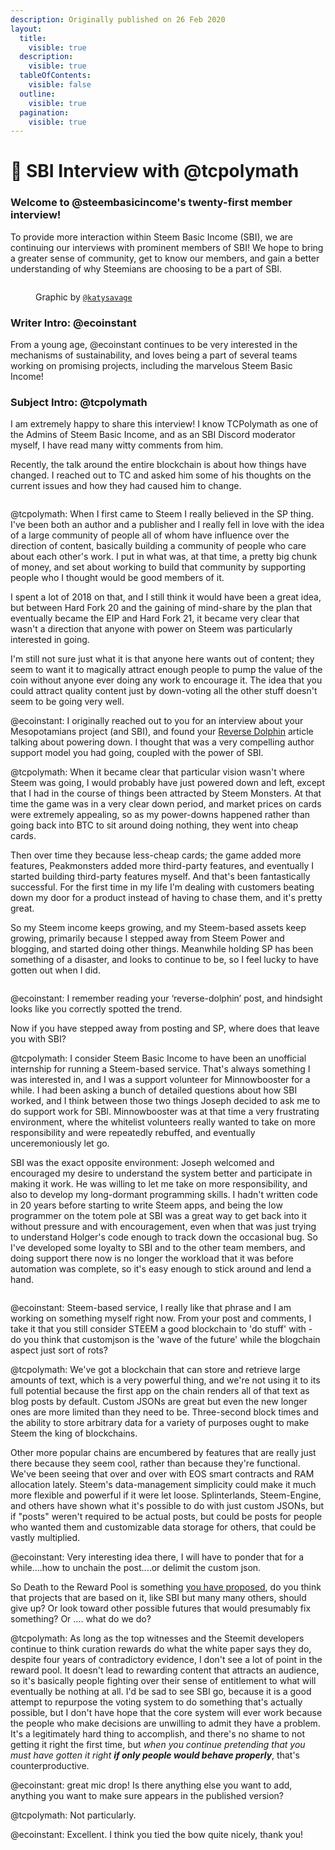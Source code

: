 ```yaml
---
description: Originally published on 26 Feb 2020
layout:
  title:
    visible: true
  description:
    visible: true
  tableOfContents:
    visible: false
  outline:
    visible: true
  pagination:
    visible: true
---
```


# 📜 SBI Interview with @tcpolymath

### Welcome to @steembasicincome's twenty-first member interview!

To provide more interaction within Steem Basic Income (SBI), we are continuing our interviews with prominent members of SBI! We hope to bring a greater sense of community, get to know our members, and gain a better understanding of why Steemians are choosing to be a part of SBI.

<figure><img src="https://steemitimages.com/DQmS2sV4UEKN2rUnjqwFoGbzpByzYgvAwswSV7xCZsZfMnT/SBI%20Member%20Interview.png" alt=""><figcaption><p>Graphic by <a href="https://peakd.com/@katysavage"><code>@katysavage</code></a></p></figcaption></figure>

### Writer Intro: @ecoinstant

From a young age, @ecoinstant continues to be very interested in the mechanisms of sustainability, and loves being a part of several teams working on promising projects, including the marvelous Steem Basic Income!

### Subject Intro: @tcpolymath

I am extremely happy to share this interview! I know TCPolymath as one of the Admins of Steem Basic Income, and as an SBI Discord moderator myself, I have read many witty comments from him.

Recently, the talk around the entire blockchain is about how things have changed. I reached out to TC and asked him some of his thoughts on the current issues and how they had caused him to change.

<div data-full-width="true">

<figure><img src="https://i.imgur.com/o6NdcZ4.png" alt=""><figcaption></figcaption></figure>

</div>

@tcpolymath: When I first came to Steem I really believed in the SP thing. I've been both an author and a publisher and I really fell in love with the idea of a large community of people all of whom have influence over the direction of content, basically building a community of people who care about each other's work. I put in what was, at that time, a pretty big chunk of money, and set about working to build that community by supporting people who I thought would be good members of it.

I spent a lot of 2018 on that, and I still think it would have been a great idea, but between Hard Fork 20 and the gaining of mind-share by the plan that eventually became the EIP and Hard Fork 21, it became very clear that wasn't a direction that anyone with power on Steem was particularly interested in going.

I'm still not sure just what it is that anyone here wants out of content; they seem to want it to magically attract enough people to pump the value of the coin without anyone ever doing any work to encourage it. The idea that you could attract quality content just by down-voting all the other stuff doesn't seem to be going very well.

@ecoinstant: I originally reached out to you for an interview about your Mesopotamians project (and SBI), and found your [Reverse Dolphin](https://steemit.com/steem/@tcpolymath/dolphin) article talking about powering down. I thought that was a very compelling author support model you had going, coupled with the power of SBI.

@tcpolymath: When it became clear that particular vision wasn't where Steem was going, I would probably have just powered down and left, except that I had in the course of things been attracted by Steem Monsters. At that time the game was in a very clear down period, and market prices on cards were extremely appealing, so as my power-downs happened rather than going back into BTC to sit around doing nothing, they went into cheap cards.

Then over time they because less-cheap cards; the game added more features, Peakmonsters added more third-party features, and eventually I started building third-party features myself. And that's been fantastically successful. For the first time in my life I'm dealing with customers beating down my door for a product instead of having to chase them, and it's pretty great.

So my Steem income keeps growing, and my Steem-based assets keep growing, primarily because I stepped away from Steem Power and blogging, and started doing other things. Meanwhile holding SP has been something of a disaster, and looks to continue to be, so I feel lucky to have gotten out when I did.

<figure><img src="https://i.imgur.com/o6NdcZ4.png" alt=""><figcaption></figcaption></figure>

@ecoinstant: I remember reading your ‘reverse-dolphin’ post, and hindsight looks like you correctly spotted the trend.

Now if you have stepped away from posting and SP, where does that leave you with SBI?

@tcpolymath: I consider Steem Basic Income to have been an unofficial internship for running a Steem-based service. That's always something I was interested in, and I was a support volunteer for Minnowbooster for a while. I had been asking a bunch of detailed questions about how SBI worked, and I think between those two things Joseph decided to ask me to do support work for SBI. Minnowbooster was at that time a very frustrating environment, where the whitelist volunteers really wanted to take on more responsibility and were repeatedly rebuffed, and eventually unceremoniously let go.

SBI was the exact opposite environment: Joseph welcomed and encouraged my desire to understand the system better and participate in making it work. He was willing to let me take on more responsibility, and also to develop my long-dormant programming skills. I hadn't written code in 20 years before starting to write Steem apps, and being the low programmer on the totem pole at SBI was a great way to get back into it without pressure and with encouragement, even when that was just trying to understand Holger's code enough to track down the occasional bug. So I've developed some loyalty to SBI and to the other team members, and doing support there now is no longer the workload that it was before automation was complete, so it's easy enough to stick around and lend a hand.

<figure><img src="https://i.imgur.com/o6NdcZ4.png" alt=""><figcaption></figcaption></figure>

@ecoinstant: Steem-based service, I really like that phrase and I am working on something myself right now. From your post and comments, I take it that you still consider STEEM a good blockchain to 'do stuff' with - do you think that customjson is the 'wave of the future' while the blogchain aspect just sort of rots?

@tcpolymath: We've got a blockchain that can store and retrieve large amounts of text, which is a very powerful thing, and we're not using it to its full potential because the first app on the chain renders all of that text as blog posts by default. Custom JSONs are great but even the new longer ones are more limited than they need to be. Three-second block times and the ability to store arbitrary data for a variety of purposes ought to make Steem the king of blockchains.

Other more popular chains are encumbered by features that are really just there because they seem cool, rather than because they're functional. We've been seeing that over and over with EOS smart contracts and RAM allocation lately. Steem's data-management simplicity could make it much more flexible and powerful if it were let loose. Splinterlands, Steem-Engine, and others have shown what it's possible to do with just custom JSONs, but if "posts" weren't required to be actual posts, but could be posts for people who wanted them and customizable data storage for others, that could be vastly multiplied.

@ecoinstant: Very interesting idea there, I will have to ponder that for a while....how to unchain the post....or delimit the custom json.

So Death to the Reward Pool is something [you have proposed](https://steemit.com/steem/@tcpolymath/it-s-time-for-the-voting-system-to-end), do you think that projects that are based on it, like SBI but many many others, should give up? Or look toward other possible futures that would presumably fix something? Or .... what do we do?

@tcpolymath: As long as the top witnesses and the Steemit developers continue to think curation rewards do what the white paper says they do, despite four years of contradictory evidence, I don't see a lot of point in the reward pool. It doesn't lead to rewarding content that attracts an audience, so it's basically people fighting over their sense of entitlement to what will eventually be nothing at all. I'd be sad to see SBI go, because it is a good attempt to repurpose the voting system to do something that's actually possible, but I don't have hope that the core system will ever work because the people who make decisions are unwilling to admit they have a problem. It's a legitimately hard thing to accomplish, and there's no shame to not getting it right the first time, but _when you continue pretending that you must have gotten it right **if only people would behave properly**_, that's counterproductive.

@ecoinstant: great mic drop! Is there anything else you want to add, anything you want to make sure appears in the published version?

@tcpolymath: Not particularly.

@ecoinstant: Excellent. I think you tied the bow quite nicely, thank you!

<figure><img src="https://i.imgur.com/o6NdcZ4.png" alt=""><figcaption></figcaption></figure>

